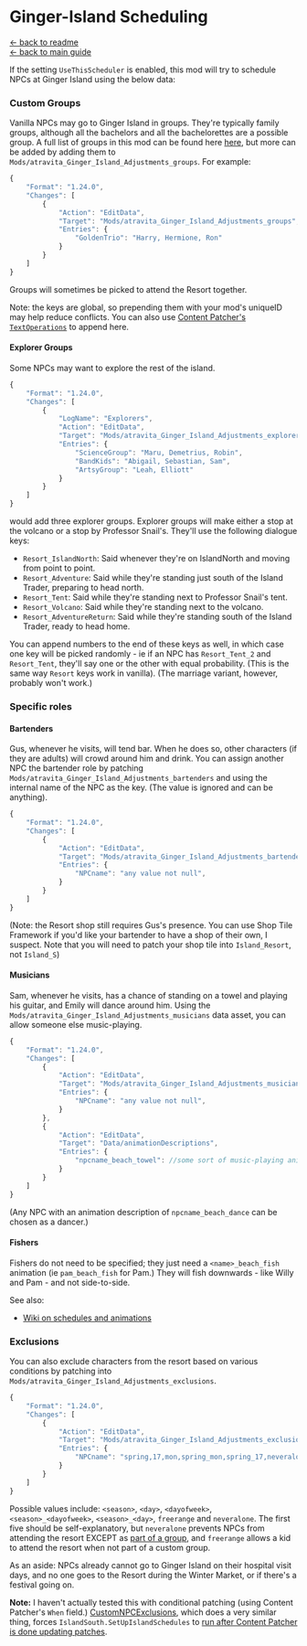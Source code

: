 ﻿Ginger-Island Scheduling
=======================

[← back to readme](../../README.md) <br/>
[← back to main guide](./README.MD)

If the setting `UseThisScheduler` is enabled, this mod will try to schedule NPCs at Ginger Island using the below data:

### Custom Groups

Vanilla NPCs may go to Ginger Island in groups. They're typically family groups, although all the bachelors and all the bachelorettes are a possible group. A full list of groups in this mod can be found here [here](https://github.com/atravita-mods/Ginger-Island-Mainland-Adjustments/blob/master/Ginger%20Island%20Mainland%20Adjustments/assets/defaultGroupings.json), but more can be added by adding them to `Mods/atravita_Ginger_Island_Adjustments_groups`. For example:

```js
{
    "Format": "1.24.0",
    "Changes": [
        {
            "Action": "EditData",
            "Target": "Mods/atravita_Ginger_Island_Adjustments_groups",
            "Entries": {
                "GoldenTrio": "Harry, Hermione, Ron"
            }
        }
    ]
}
```

Groups will sometimes be picked to attend the Resort together.

Note: the keys are global, so prepending them with your mod's uniqueID may help reduce conflicts. You can also use [Content Patcher's `TextOperations`](https://github.com/Pathoschild/StardewMods/blob/develop/ContentPatcher/docs/author-guide.md#text-operations) to append here.

#### Explorer Groups

Some NPCs may want to explore the rest of the island. 

```js
{
    "Format": "1.24.0",
    "Changes": [
        {
            "LogName": "Explorers",
            "Action": "EditData",
            "Target": "Mods/atravita_Ginger_Island_Adjustments_explorers", // Explorers go to IslandNorth and either the tent or the volcano
            "Entries": {
                "ScienceGroup": "Maru, Demetrius, Robin",
                "BandKids": "Abigail, Sebastian, Sam",
                "ArtsyGroup": "Leah, Elliott"
            }
        }
    ]
}
```

would add three explorer groups. Explorer groups will make either a stop at the volcano or a stop by Professor Snail's. They'll use the following dialogue keys:

* `Resort_IslandNorth`: Said whenever they're on IslandNorth and moving from point to point.
* `Resort_Adventure`: Said while they're standing just south of the Island Trader, preparing to head north.
* `Resort_Tent`: Said while they're standing next to Professor Snail's tent.
* `Resort_Volcano`: Said while they're standing next to the volcano.
* `Resort_AdventureReturn`: Said while they're standing south of the Island Trader, ready to head home.

You can append numbers to the end of these keys as well, in which case one key will be picked randomly - ie if an NPC has `Resort_Tent_2` and `Resort_Tent`, they'll say one or the other with equal probability. (This is the same way `Resort` keys work in vanilla). (The marriage variant, however, probably won't work.)

### Specific roles

#### Bartenders

Gus, whenever he visits, will tend bar. When he does so, other characters (if they are adults) will crowd around him and drink. You can assign another NPC the bartender role by patching `Mods/atravita_Ginger_Island_Adjustments_bartenders` and using the internal name of the NPC as the key. (The value is ignored and can be anything).

```js
{
    "Format": "1.24.0",
    "Changes": [
        {
            "Action": "EditData",
            "Target": "Mods/atravita_Ginger_Island_Adjustments_bartenders",
            "Entries": {
                "NPCname": "any value not null",
            }
        }
    ]
}
```

(Note: the Resort shop still requires Gus's presence. You can use Shop Tile Framework if you'd like your bartender to have a shop of their own, I suspect. Note that you will need to patch your shop tile into `Island_Resort`, not `Island_S`)

#### Musicians

Sam, whenever he visits, has a chance of standing on a towel and playing his guitar, and Emily will dance around him. Using the `Mods/atravita_Ginger_Island_Adjustments_musicians` data asset, you can allow someone else music-playing. 

```js
{
    "Format": "1.24.0",
    "Changes": [
        {
            "Action": "EditData",
            "Target": "Mods/atravita_Ginger_Island_Adjustments_musicians",
            "Entries": {
                "NPCname": "any value not null",
            }
        },
        {
            "Action": "EditData",
            "Target": "Data/animationDescriptions",
            "Entries": {
                "npcname_beach_towel": //some sort of music-playing animation.
            }
        }
    ]
}
```

(Any NPC with an animation description of `npcname_beach_dance` can be chosen as a dancer.) 

#### Fishers

Fishers do not need to be specified; they just need a `<name>_beach_fish` animation (ie `pam_beach_fish` for Pam.) They will fish downwards - like Willy and Pam - and not side-to-side.

See also:

* [Wiki on schedules and animations](https://stardewvalleywiki.com/Modding:Schedule_data#Schedule_points)

### Exclusions

You can also exclude characters from the resort based on various conditions by patching into `Mods/atravita_Ginger_Island_Adjustments_exclusions`.

```js
{
    "Format": "1.24.0",
    "Changes": [
        {
            "Action": "EditData",
            "Target": "Mods/atravita_Ginger_Island_Adjustments_exclusions",
            "Entries": {
                "NPCname": "spring,17,mon,spring_mon,spring_17,neveralone",
            }
        }
    ]
}
```

Possible values include: `<season>`, `<day>`, `<dayofweek>`, `<season>_<dayofweek>`, `<season>_<day>`, `freerange` and `neveralone`. The first five should be self-explanatory, but `neveralone` prevents NPCs from attending the resort EXCEPT as [part of a group](#custom-groups), and `freerange` allows a kid to attend the resort when not part of a custom group.

As an aside: NPCs already cannot go to Ginger Island on their hospital visit days, and no one goes to the Resort during the Winter Market, or if there's a festival going on.

**Note:** I haven't actually tested this with conditional patching (using Content Patcher's `When` field.) [CustomNPCExclusions](https://www.nexusmods.com/stardewvalley/mods/7089), which does a very similar thing, forces `IslandSouth.SetUpIslandSchedules` to [run after Content Patcher is done updating patches](https://github.com/Esca-MMC/CustomNPCExclusions/blob/master/CustomNPCExclusions/HarmonyPatch_IslandVisit.cs).